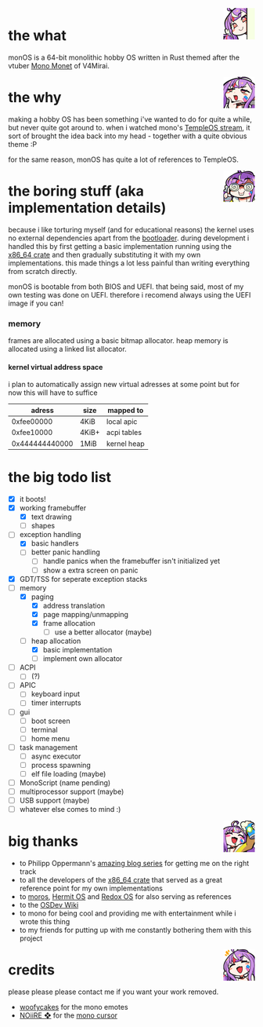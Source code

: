 <img width="64" align="right" src="https://github.com/Fisch03/monOS/blob/master/img/mono_peek.png" />

# the what
monOS is a 64-bit monolithic hobby OS written in Rust themed after the vtuber [Mono Monet](https://www.youtube.com/@MonoMonet) of V4Mirai.

<img width="64" align="right" src="https://github.com/Fisch03/monOS/blob/master/img/mono_hmm.png" />

# the why
making a hobby OS has been something i've wanted to do for quite a while, but never quite got around to.
when i watched mono's [TempleOS stream](https://www.youtube.com/watch?v=xhbR5h6lw98), it sort of brought the idea back into my head - together with a quite obvious theme :P

for the same reason, monOS has quite a lot of references to TempleOS.

<img width="64" align="right" src="https://github.com/Fisch03/monOS/blob/master/img/mono_nerd.png" />

# the boring stuff (aka implementation details)
because i like torturing myself (and for educational reasons) the kernel uses no external dependencies apart from the [bootloader](https://github.com/rust-osdev/bootloader).
during development i handled this by first getting a basic implementation running using the [x86_64 crate](https://github.com/rust-osdev/x86_64) and then gradually substituting it with my own implementations.
this made things a lot less painful than writing everything from scratch directly.

monOS is bootable from both BIOS and UEFI. that being said, most of my own testing was done on UEFI. therefore i recomend always using the UEFI image if you can!

### memory
frames are allocated using a basic bitmap allocator. heap memory is allocated using a linked list allocator.

#### kernel virtual address space
i plan to automatically assign new virtual adresses at some point but for now this will have to suffice

| adress         | size  | mapped to   |
| -------------- | ----- | ----------- |
| 0xfee00000     | 4KiB  | local apic  |
| 0xfee10000     | 4KiB+ | acpi tables |
| 0x444444440000 | 1MiB  | kernel heap |

# the big todo list
- [x] it boots!
- [x] working framebuffer
  - [x] text drawing
  - [ ] shapes
- [ ] exception handling
  - [x] basic handlers 
  - [ ] better panic handling
    - [ ] handle panics when the framebuffer isn't initialized yet
    - [ ] show a extra screen on panic
- [x] GDT/TSS for seperate exception stacks
- [ ] memory
  - [x] paging 
    - [x] address translation
    - [x] page mapping/unmapping
    - [x] frame allocation
      - [ ] use a better allocator (maybe)
  - [ ] heap allocation
    - [x] basic implementation
    - [ ] implement own allocator
- [ ] ACPI
  - [ ] (?)
- [ ] APIC
  - [ ] keyboard input
  - [ ] timer interrupts
- [ ] gui
  - [ ] boot screen 
  - [ ] terminal
  - [ ] home menu
- [ ] task management
  - [ ] async executor
  - [ ] process spawning
  - [ ] elf file loading (maybe)
- [ ] MonoScript (name pending) 
- [ ] multiprocessor support (maybe)
- [ ] USB support (maybe)
- [ ] whatever else comes to mind :)

<img width="64" align="right" src="https://github.com/Fisch03/monOS/blob/master/img/mono_cheers.png" />

# big thanks
- to Philipp Oppermann's [amazing blog series](https://os.phil-opp.com/) for getting me on the right track
- to all the developers of the [x86_64 crate](https://github.com/rust-osdev/x86_64) that served as a great reference point for my own implementations
- to [moros](https://github.com/vinc/moros), [Hermit OS](https://github.com/hermit-os) and [Redox OS](https://www.redox-os.org/) for also serving as references
- to the [OSDev Wiki](https://wiki.osdev.org)
- to mono for being cool and providing me with entertainment while i wrote this thing
- to my friends for putting up with me constantly bothering them with this project

<img width="64" align="right" src="https://github.com/Fisch03/monOS/blob/master/img/mono_smile.png" />

# credits
please please please contact me if you want your work removed.
- [woofycakes](https://x.com/woofycakes) for the mono emotes
- [NOiiRE ❖](https://noiire.carrd.co/) for the [mono cursor](https://x.com/noiireism/status/1736755359308792252)
